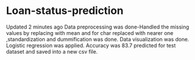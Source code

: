 # Loan-status-prediction
Updated 2 minutes ago  Data preprocessing was done-Handled the missing values by replacing with mean and for char replaced with nearer one ,standardization and dummification was done. Data visualization was done. Logistic regression was applied. Accuracy was 83.7 predicted for test dataset and saved into a new csv file.
